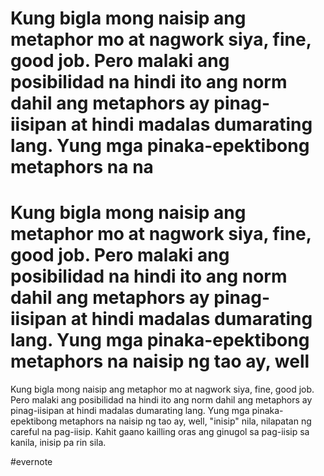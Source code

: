 # Kung bigla mong naisip ang metaphor mo at nagwork siya, fine, good job. Pero malaki ang posibilidad na hindi ito ang norm dahil ang metaphors ay pinag-iisipan at hindi madalas dumarating lang. Yung mga pinaka-epektibong metaphors na na

# Kung bigla mong naisip ang metaphor mo at nagwork siya, fine, good job. Pero malaki ang posibilidad na hindi ito ang norm dahil ang metaphors ay pinag-iisipan at hindi madalas dumarating lang. Yung mga pinaka-epektibong metaphors na naisip ng tao ay, well

Kung bigla mong naisip ang metaphor mo at nagwork siya, fine, good job. Pero malaki ang posibilidad na hindi ito ang norm dahil ang metaphors ay pinag-iisipan at hindi madalas dumarating lang. Yung mga pinaka-epektibong metaphors na naisip ng tao ay, well, "inisip" nila, nilapatan ng careful na pag-iisip. Kahit gaano kailling oras ang ginugol sa pag-iisip sa kanila, inisip pa rin sila.

\#evernote

